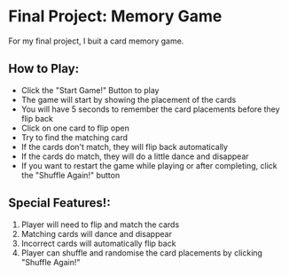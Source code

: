 # Final Project: Memory Game

For my final project, I buit a card memory game.

## How to Play:

* Click the "Start Game!" Button to play
* The game will start by showing the placement of the cards
* You will have 5 seconds to remember the card placements before they flip back
* Click on one card to flip open
* Try to find the matching card
* If the cards don't match, they will flip back automatically
* If the cards do match, they will do a little dance and disappear
* If you want to restart the game while playing or after completing, click the "Shuffle Again!" button


## Special Features!:
1. Player will need to flip and match the cards
2. Matching cards will dance and disappear
3. Incorrect cards will automatically flip back
4. Player can shuffle and randomise the card placements by clicking "Shuffle Again!"